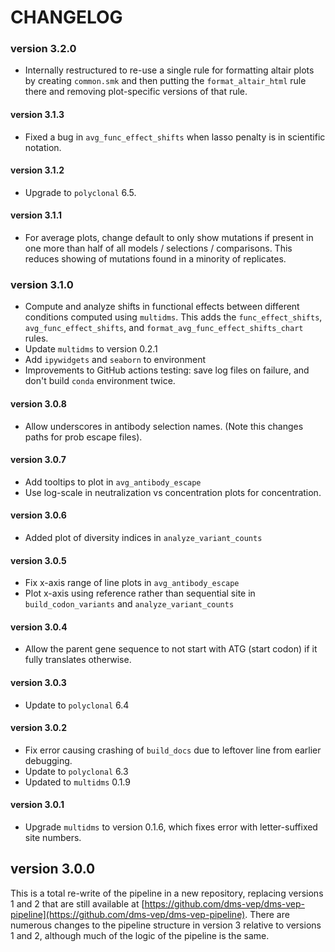 # CHANGELOG

### version 3.2.0
- Internally restructured to re-use a single rule for formatting altair plots by creating `common.smk` and then putting the `format_altair_html` rule there and removing plot-specific versions of that rule.

#### version 3.1.3
- Fixed a bug in `avg_func_effect_shifts` when lasso penalty is in scientific notation.

#### version 3.1.2
- Upgrade to `polyclonal` 6.5.

#### version 3.1.1
- For average plots, change default to only show mutations if present in one more than half of all models / selections / comparisons. This reduces showing of mutations found in a minority of replicates.

### version 3.1.0
- Compute and analyze shifts in functional effects between different conditions computed using `multidms`. This adds the `func_effect_shifts`, `avg_func_effect_shifts`, and `format_avg_func_effect_shifts_chart` rules.
- Update `multidms` to version 0.2.1
- Add `ipywidgets` and `seaborn` to environment
- Improvements to GitHub actions testing: save log files on failure, and don't build `conda` environment twice.

#### version 3.0.8
- Allow underscores in antibody selection names. (Note this changes paths for prob escape files).

#### version 3.0.7
- Add tooltips to plot in `avg_antibody_escape`
- Use log-scale in neutralization vs concentration plots for concentration.

#### version 3.0.6
- Added plot of diversity indices in `analyze_variant_counts`

#### version 3.0.5
- Fix x-axis range of line plots in `avg_antibody_escape`
- Plot x-axis using reference rather than sequential site in `build_codon_variants` and `analyze_variant_counts`

#### version 3.0.4
- Allow the parent gene sequence to not start with ATG (start codon) if it fully translates otherwise.

#### version 3.0.3
- Update to `polyclonal` 6.4

#### version 3.0.2
- Fix error causing crashing of `build_docs` due to leftover line from earlier debugging.
- Update to `polyclonal` 6.3
- Updated to `multidms` 0.1.9

#### version 3.0.1
- Upgrade `multidms` to version 0.1.6, which fixes error with letter-suffixed site numbers.

## version 3.0.0
This is a total re-write of the pipeline in a new repository, replacing versions 1 and 2 that are still available at [https://github.com/dms-vep/dms-vep-pipeline](https://github.com/dms-vep/dms-vep-pipeline).
There are numerous changes to the pipeline structure in version 3 relative to versions 1 and 2, although much of the logic of the pipeline is the same.
